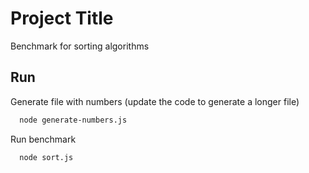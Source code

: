 
# Project Title

Benchmark for sorting algorithms

## Run

Generate file with numbers (update the code to generate a longer file)

```bash
  node generate-numbers.js 
```

Run benchmark

```bash
  node sort.js
```
